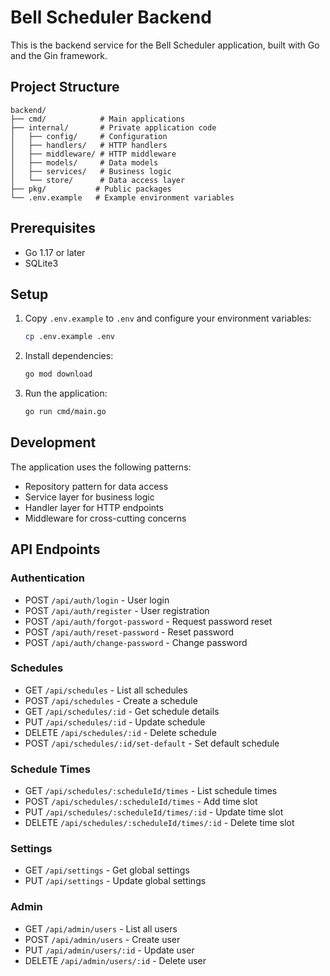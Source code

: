 # Bell Scheduler Backend

This is the backend service for the Bell Scheduler application, built with Go and the Gin framework.

## Project Structure

```
backend/
├── cmd/            # Main applications
├── internal/       # Private application code
│   ├── config/     # Configuration
│   ├── handlers/   # HTTP handlers
│   ├── middleware/ # HTTP middleware
│   ├── models/     # Data models
│   ├── services/   # Business logic
│   └── store/      # Data access layer
├── pkg/           # Public packages
└── .env.example   # Example environment variables
```

## Prerequisites

- Go 1.17 or later
- SQLite3

## Setup

1. Copy `.env.example` to `.env` and configure your environment variables:
   ```bash
   cp .env.example .env
   ```

2. Install dependencies:
   ```bash
   go mod download
   ```

3. Run the application:
   ```bash
   go run cmd/main.go
   ```

## Development

The application uses the following patterns:
- Repository pattern for data access
- Service layer for business logic
- Handler layer for HTTP endpoints
- Middleware for cross-cutting concerns

## API Endpoints

### Authentication
- POST `/api/auth/login` - User login
- POST `/api/auth/register` - User registration
- POST `/api/auth/forgot-password` - Request password reset
- POST `/api/auth/reset-password` - Reset password
- POST `/api/auth/change-password` - Change password

### Schedules
- GET `/api/schedules` - List all schedules
- POST `/api/schedules` - Create a schedule
- GET `/api/schedules/:id` - Get schedule details
- PUT `/api/schedules/:id` - Update schedule
- DELETE `/api/schedules/:id` - Delete schedule
- POST `/api/schedules/:id/set-default` - Set default schedule

### Schedule Times
- GET `/api/schedules/:scheduleId/times` - List schedule times
- POST `/api/schedules/:scheduleId/times` - Add time slot
- PUT `/api/schedules/:scheduleId/times/:id` - Update time slot
- DELETE `/api/schedules/:scheduleId/times/:id` - Delete time slot

### Settings
- GET `/api/settings` - Get global settings
- PUT `/api/settings` - Update global settings

### Admin
- GET `/api/admin/users` - List all users
- POST `/api/admin/users` - Create user
- PUT `/api/admin/users/:id` - Update user
- DELETE `/api/admin/users/:id` - Delete user 